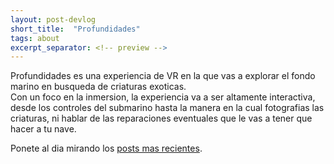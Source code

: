 ```yaml
---
layout: post-devlog
short_title:  "Profundidades"
tags: about
excerpt_separator: <!-- preview -->
---
```


Profundidades es una experiencia de VR en la que vas a explorar el fondo marino en busqueda de criaturas exoticas.\
Con un foco en la inmersion, la experiencia va a ser altamente interactiva, desde los controles del submarino hasta<!-- preview --> la manera en la cual fotografias las criaturas, ni hablar de las reparaciones eventuales que le vas a tener que hacer a tu nave.

Ponete al dia mirando los [posts mas recientes]({{site.baseurl}}/projects/profundidades).